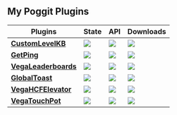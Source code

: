 ## My Poggit Plugins

| **Plugins** | **State** | **API** | **Downloads** |
| --- | --- | --- | --- |
| **[**CustomLevelKB**](https://github.com/SVega9848/CustomLevelKB)** | *<a href="https://poggit.pmmp.io/p/CustomLevelKB"><img src="https://poggit.pmmp.io/shield.state/CustomLevelKB"></a>* | **<a href="https://poggit.pmmp.io/p/CustomLevelKB"><img src="https://poggit.pmmp.io/shield.api/CustomLevelKB"></a>** | **<a href="https://poggit.pmmp.io/p/CustomLevelKB"><img src="https://poggit.pmmp.io/shield.dl.total/CustomLevelKB"></a>**|
| **[**GetPing**](https://github.com/SVega9848/GetPing)** | **<a href="https://poggit.pmmp.io/p/GetPing"><img src="https://poggit.pmmp.io/shield.state/GetPing"></a>** | <a href="https://poggit.pmmp.io/p/GetPing"><img src="https://poggit.pmmp.io/shield.api/GetPing"></a> | <a href="https://poggit.pmmp.io/p/GetPing"><img src="https://poggit.pmmp.io/shield.dl.total/GetPing"></a>|
| **[**VegaLeaderboards**](https://github.com/SVega9848/VegaLeaderboards)** | **<a href="https://poggit.pmmp.io/p/VegaLeaderboards"><img src="https://poggit.pmmp.io/shield.state/VegaLeaderboards"></a>** | <a href="https://poggit.pmmp.io/p/VegaLeaderboards"><img src="https://poggit.pmmp.io/shield.api/VegaLeaderboards"></a> | <a href="https://poggit.pmmp.io/p/VegaLeaderboards"><img src="https://poggit.pmmp.io/shield.dl.total/VegaLeaderboards"></a>|
| **[**GlobalToast**](https://github.com/SVega9848/GlobalToast)** | **<a href="https://poggit.pmmp.io/p/GlobalToast"><img src="https://poggit.pmmp.io/shield.state/GlobalToast"></a>** | **<a href="https://poggit.pmmp.io/p/GlobalToast"><img src="https://poggit.pmmp.io/shield.api/GlobalToast"></a>** | **<a href="https://poggit.pmmp.io/p/GlobalToast"><img src="https://poggit.pmmp.io/shield.dl.total/GlobalToast"></a>** |
| **[**VegaHCFElevator**](https://github.com/SVega9848/VegaHCFElevator)** | **<a href="https://poggit.pmmp.io/p/VegaHCFElevator"><img src="https://poggit.pmmp.io/shield.state/VegaHCFElevator"></a>** | **<a href="https://poggit.pmmp.io/p/VegaHCFElevator"><img src="https://poggit.pmmp.io/shield.api/VegaHCFElevator"></a>** | **<a href="https://poggit.pmmp.io/p/VegaHCFElevator"><img src="https://poggit.pmmp.io/shield.dl.total/VegaHCFElevator"></a>** |
| **[**VegaTouchPot**](https://github.com/SVega9848/VegaTouchPot)** | **<a href="https://poggit.pmmp.io/p/VegaTouchPot"><img src="https://poggit.pmmp.io/shield.state/VegaTouchPot"></a>** | **<a href="https://poggit.pmmp.io/p/VegaTouchPot"><img src="https://poggit.pmmp.io/shield.api/VegaTouchPot"></a>** | **<a href="https://poggit.pmmp.io/p/VegaTouchPot"><img src="https://poggit.pmmp.io/shield.dl.total/VegaTouchPot"></a>** |
